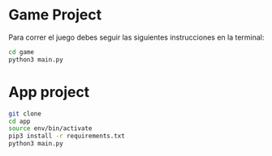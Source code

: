 # Game Project

Para correr el juego debes seguir las siguientes instrucciones en la terminal:

```sh
cd game
python3 main.py
```

# App project

```sh
git clone
cd app
source env/bin/activate
pip3 install -r requirements.txt
python3 main.py
```